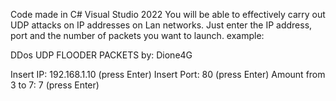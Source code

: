 Code made in C# Visual Studio 2022
You will be able to effectively carry out UDP attacks on IP addresses on Lan networks.
Just enter the IP address, port and the number of packets you want to launch.
example:

 DDos UDP FLOODER PACKETS by: Dione4G

Insert IP: 192.168.1.10 (press Enter)
Insert Port: 80 (press Enter)
Amount from 3 to 7: 7 (press Enter)
